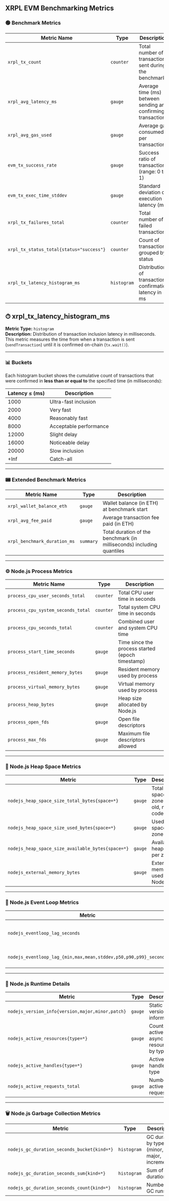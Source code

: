 ## XRPL EVM Benchmarking Metrics

### 🟢 Benchmark Metrics

| Metric Name | Type | Description |
|-------------|------|-------------|
| `xrpl_tx_count` | `counter` | Total number of transactions sent during the benchmark |
| `xrpl_avg_latency_ms` | `gauge` | Average time (ms) between sending and confirming transactions |
| `xrpl_avg_gas_used` | `gauge` | Average gas consumed per transaction |
| `evm_tx_success_rate` | `gauge` | Success ratio of transactions (range: 0 to 1) |
| `evm_tx_exec_time_stddev` | `gauge` | Standard deviation of execution latency (ms) |
| `xrpl_tx_failures_total` | `counter` | Total number of failed transactions |
| `xrpl_tx_status_total{status="success"}` | `counter` | Count of transactions grouped by status |
| `xrpl_tx_latency_histogram_ms` | `histogram` | Distribution of transaction confirmation latency in ms |

## ⏱ xrpl_tx_latency_histogram_ms

**Metric Type:** `histogram`  
**Description:** Distribution of transaction inclusion latency in milliseconds.  
This metric measures the time from when a transaction is sent (`sendTransaction`) until it is confirmed on-chain (`tx.wait()`).

---

### 📊 Buckets

Each histogram bucket shows the cumulative count of transactions that were confirmed in **less than or equal to** the specified time (in milliseconds):

| Latency ≤ (ms) | Description |
|----------------|-------------|
| 1000           | Ultra-fast inclusion |
| 2000           | Very fast |
| 4000           | Reasonably fast |
| 8000           | Acceptable performance |
| 12000          | Slight delay |
| 16000          | Noticeable delay |
| 20000          | Slow inclusion |
| +Inf           | Catch-all |


---

### 📟 Extended Benchmark Metrics

| Metric Name | Type | Description |
|-------------|------|-------------|
| `xrpl_wallet_balance_eth` | `gauge` | Wallet balance (in ETH) at benchmark start |
| `xrpl_avg_fee_paid` | `gauge` | Average transaction fee paid (in ETH) |
| `xrpl_benchmark_duration_ms` | `summary` | Total duration of the benchmark (in milliseconds) including quantiles |

---

### ⚙️ Node.js Process Metrics

| Metric Name | Type | Description |
|-------------|------|-------------|
| `process_cpu_user_seconds_total` | `counter` | Total CPU user time in seconds |
| `process_cpu_system_seconds_total` | `counter` | Total system CPU time in seconds |
| `process_cpu_seconds_total` | `counter` | Combined user and system CPU time |
| `process_start_time_seconds` | `gauge` | Time since the process started (epoch timestamp) |
| `process_resident_memory_bytes` | `gauge` | Resident memory used by process |
| `process_virtual_memory_bytes` | `gauge` | Virtual memory used by process |
| `process_heap_bytes` | `gauge` | Heap size allocated by Node.js |
| `process_open_fds` | `gauge` | Open file descriptors |
| `process_max_fds` | `gauge` | Maximum file descriptors allowed |

---

### 🧠 Node.js Heap Space Metrics

| Metric | Type | Description |
|--------|------|-------------|
| `nodejs_heap_space_size_total_bytes{space=*}` | `gauge` | Total heap space per zone (e.g. old, new, code) |
| `nodejs_heap_space_size_used_bytes{space=*}` | `gauge` | Used heap space per zone |
| `nodejs_heap_space_size_available_bytes{space=*}` | `gauge` | Available heap space per zone |
| `nodejs_external_memory_bytes` | `gauge` | External memory used by Node.js |

---

### 🔀 Node.js Event Loop Metrics

| Metric | Type | Description |
|--------|------|-------------|
| `nodejs_eventloop_lag_seconds` | `gauge` | Current event loop lag in seconds |
| `nodejs_eventloop_lag_{min,max,mean,stddev,p50,p90,p99}_seconds` | `gauge` | Distribution of event loop lag |

---

### 🔧 Node.js Runtime Details

| Metric | Type | Description |
|--------|------|-------------|
| `nodejs_version_info{version,major,minor,patch}` | `gauge` | Static version information |
| `nodejs_active_resources{type=*}` | `gauge` | Count of active async resources by type |
| `nodejs_active_handles{type=*}` | `gauge` | Active libuv handles by type |
| `nodejs_active_requests_total` | `gauge` | Number of active requests |

---

### 🗑️ Node.js Garbage Collection Metrics

| Metric | Type | Description |
|--------|------|-------------|
| `nodejs_gc_duration_seconds_bucket{kind=*}` | `histogram` | GC duration by type (minor, major, incremental) |
| `nodejs_gc_duration_seconds_sum{kind=*}` | `histogram` | Sum of GC durations |
| `nodejs_gc_duration_seconds_count{kind=*}` | `histogram` | Number of GC runs |

